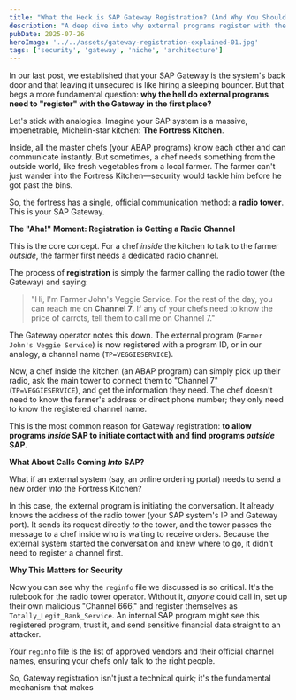 ```yaml
---
title: "What the Heck is SAP Gateway Registration? (And Why You Should Care)"
description: "A deep dive into why external programs register with the SAP Gateway. We'll ditch the jargon and use a simple analogy to explain it all."
pubDate: 2025-07-26
heroImage: '../../assets/gateway-registration-explained-01.jpg'
tags: ['security', 'gateway', 'niche', 'architecture']
---
```


In our last post, we established that your SAP Gateway is the system's back door and that leaving it unsecured is like hiring a sleeping bouncer. But that begs a more fundamental question: **why the hell do external programs need to "register" with the Gateway in the first place?**

Let's stick with analogies. Imagine your SAP system is a massive, impenetrable, Michelin-star kitchen: **The Fortress Kitchen**.

Inside, all the master chefs (your ABAP programs) know each other and can communicate instantly. But sometimes, a chef needs something from the outside world, like fresh vegetables from a local farmer. The farmer can't just wander into the Fortress Kitchen—security would tackle him before he got past the bins.

So, the fortress has a single, official communication method: a **radio tower**. This is your SAP Gateway.

**The "Aha!" Moment: Registration is Getting a Radio Channel**

This is the core concept. For a chef *inside* the kitchen to talk to the farmer *outside*, the farmer first needs a dedicated radio channel.

The process of **registration** is simply the farmer calling the radio tower (the Gateway) and saying:

> "Hi, I'm Farmer John's Veggie Service. For the rest of the day, you can reach me on **Channel 7**. If any of your chefs need to know the price of carrots, tell them to call me on Channel 7."

The Gateway operator notes this down. The external program (`Farmer John's Veggie Service`) is now registered with a program ID, or in our analogy, a channel name (`TP=VEGGIESERVICE`).

Now, a chef inside the kitchen (an ABAP program) can simply pick up their radio, ask the main tower to connect them to "Channel 7" (`TP=VEGGIESERVICE`), and get the information they need. The chef doesn't need to know the farmer's address or direct phone number; they only need to know the registered channel name.

This is the most common reason for Gateway registration: **to allow programs *inside* SAP to initiate contact with and find programs *outside* SAP.**

**What About Calls Coming *Into* SAP?**

What if an external system (say, an online ordering portal) needs to send a new order *into* the Fortress Kitchen?

In this case, the external program is initiating the conversation. It already knows the address of the radio tower (your SAP system's IP and Gateway port). It sends its request directly *to* the tower, and the tower passes the message to a chef inside who is waiting to receive orders. Because the external system started the conversation and knew where to go, it didn't need to register a channel first.

**Why This Matters for Security**

Now you can see why the `reginfo` file we discussed is so critical. It's the rulebook for the radio tower operator. Without it, *anyone* could call in, set up their own malicious "Channel 666," and register themselves as `Totally_Legit_Bank_Service`. An internal SAP program might see this registered program, trust it, and send sensitive financial data straight to an attacker.

Your `reginfo` file is the list of approved vendors and their official channel names, ensuring your chefs only talk to the right people.

So, Gateway registration isn't just a technical quirk; it's the fundamental mechanism that makes